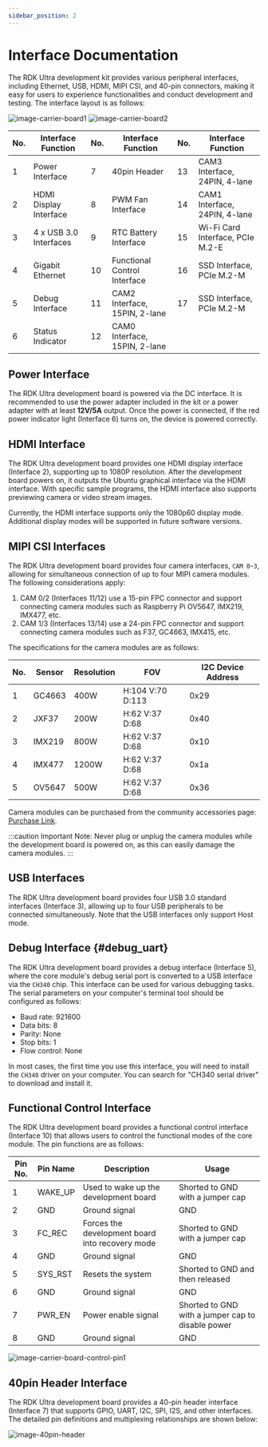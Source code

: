 ```yaml
---
sidebar_position: 2
---
```


# Interface Documentation

The RDK Ultra development kit provides various peripheral interfaces, including Ethernet, USB, HDMI, MIPI CSI, and 40-pin connectors, making it easy for users to experience functionalities and conduct development and testing. The interface layout is as follows:

![image-carrier-board1](https://rdk-doc.oss-cn-beijing.aliyuncs.com/doc/img/07_Advanced_development/01_hardware_development/rdk_ultra/image/rdk_ultra/image-rdk-ultra-interface1.jpg)
![image-carrier-board2](https://rdk-doc.oss-cn-beijing.aliyuncs.com/doc/img/07_Advanced_development/01_hardware_development/rdk_ultra/image/rdk_ultra/image-rdk-ultra-interface2.jpg)

| No.  | Interface Function     | No.  | Interface Function       | No.  | Interface Function       |
| ---- | ---------------------- | ---- | ------------------------ | ---- | ------------------------ |
| 1    | Power Interface         | 7    | 40pin Header             | 13   | CAM3 Interface, 24PIN, 4-lane  |
| 2    | HDMI Display Interface  | 8    | PWM Fan Interface        | 14   | CAM1 Interface, 24PIN, 4-lane |
| 3    | 4 x USB 3.0 Interfaces  | 9    | RTC Battery Interface    | 15   | Wi-Fi Card Interface, PCIe M.2-E |
| 4    | Gigabit Ethernet        | 10   | Functional Control Interface | 16   | SSD Interface, PCIe M.2-M  |
| 5    | Debug Interface         | 11   | CAM2 Interface, 15PIN, 2-lane | 17   | SSD Interface, PCIe M.2-M  |
| 6    | Status Indicator        | 12   | CAM0 Interface, 15PIN, 2-lane |     |                          |

## Power Interface

The RDK Ultra development board is powered via the DC interface. It is recommended to use the power adapter included in the kit or a power adapter with at least **12V/5A** output. Once the power is connected, if the red power indicator light (Interface 6) turns on, the device is powered correctly.

## HDMI Interface

The RDK Ultra development board provides one HDMI display interface (Interface 2), supporting up to 1080P resolution. After the development board powers on, it outputs the Ubuntu graphical interface via the HDMI interface. With specific sample programs, the HDMI interface also supports previewing camera or video stream images.

Currently, the HDMI interface supports only the 1080p60 display mode. Additional display modes will be supported in future software versions.

## MIPI CSI Interfaces

The RDK Ultra development board provides four camera interfaces, `CAM 0~3`, allowing for simultaneous connection of up to four MIPI camera modules. The following considerations apply:

1. CAM 0/2 (Interfaces 11/12) use a 15-pin FPC connector and support connecting camera modules such as Raspberry Pi OV5647, IMX219, IMX477, etc.
2. CAM 1/3 (Interfaces 13/14) use a 24-pin FPC connector and support connecting camera modules such as F37, GC4663, IMX415, etc.

The specifications for the camera modules are as follows:

| No.  | Sensor  | Resolution | FOV                | I2C Device Address |
| ---- | ------- | ---------- | ------------------ | ------------------ |
| 1    | GC4663  | 400W       | H:104 V:70 D:113   | 0x29               |
| 2    | JXF37   | 200W       | H:62 V:37 D:68     | 0x40               |
| 3    | IMX219  | 800W       | H:62 V:37 D:68     | 0x10               |
| 4    | IMX477  | 1200W      | H:62 V:37 D:68     | 0x1a               |
| 5    | OV5647  | 500W       | H:62 V:37 D:68     | 0x36               |

Camera modules can be purchased from the community accessories page: [Purchase Link](https://developer.d-robotics.cc/accessory).

:::caution 
Important Note: Never plug or unplug the camera modules while the development board is powered on, as this can easily damage the camera modules.
:::

## USB Interfaces

The RDK Ultra development board provides four USB 3.0 standard interfaces (Interface 3), allowing up to four USB peripherals to be connected simultaneously. Note that the USB interfaces only support Host mode.

## Debug Interface {#debug_uart}

The RDK Ultra development board provides a debug interface (Interface 5), where the core module's debug serial port is converted to a USB interface via the `CH340` chip. This interface can be used for various debugging tasks. The serial parameters on your computer's terminal tool should be configured as follows:

- Baud rate: 921600
- Data bits: 8
- Parity: None
- Stop bits: 1
- Flow control: None

In most cases, the first time you use this interface, you will need to install the `CH340` driver on your computer. You can search for "CH340 serial driver" to download and install it.

## Functional Control Interface

The RDK Ultra development board provides a functional control interface (Interface 10) that allows users to control the functional modes of the core module. The pin functions are as follows:

| Pin No. | Pin Name | Description                         | Usage                           |
| ------- | -------- | ----------------------------------- | ------------------------------- |
| 1       | WAKE_UP  | Used to wake up the development board | Shorted to GND with a jumper cap |
| 2       | GND      | Ground signal                        | GND                             |
| 3       | FC_REC   | Forces the development board into recovery mode | Shorted to GND with a jumper cap |
| 4       | GND      | Ground signal                        | GND                             |
| 5       | SYS_RST  | Resets the system                    | Shorted to GND and then released |
| 6       | GND      | Ground signal                        | GND                             |
| 7       | PWR_EN   | Power enable signal                  | Shorted to GND with a jumper cap to disable power |
| 8       | GND      | Ground signal                        | GND                             |

![image-carrier-board-control-pin1](https://rdk-doc.oss-cn-beijing.aliyuncs.com/doc/img/07_Advanced_development/01_hardware_development/rdk_ultra/image/rdk_ultra/image-rdk-ultra-interface-control.jpg)

## 40pin Header Interface

The RDK Ultra development board provides a 40-pin header interface (Interface 7) that supports GPIO, UART, I2C, SPI, I2S, and other interfaces. The detailed pin definitions and multiplexing relationships are shown below:

![image-40pin-header](https://rdk-doc.oss-cn-beijing.aliyuncs.com/doc/img/07_Advanced_development/01_hardware_development/rdk_ultra/image/rdk_ultra/image-interface-40pin.jpg)
